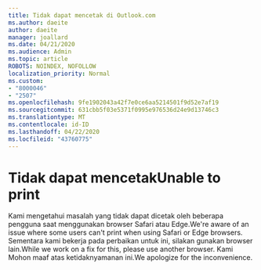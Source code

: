 ```yaml
---
title: Tidak dapat mencetak di Outlook.com
ms.author: daeite
author: daeite
manager: joallard
ms.date: 04/21/2020
ms.audience: Admin
ms.topic: article
ROBOTS: NOINDEX, NOFOLLOW
localization_priority: Normal
ms.custom:
- "8000046"
- "2507"
ms.openlocfilehash: 9fe1902043a42f7e0ce6aa5214501f9d52e7af19
ms.sourcegitcommit: 631cbb5f03e5371f0995e976536d24e9d13746c3
ms.translationtype: MT
ms.contentlocale: id-ID
ms.lasthandoff: 04/22/2020
ms.locfileid: "43760775"
---
```

# <a name="unable-to-print"></a><span data-ttu-id="63e75-102">Tidak dapat mencetak</span><span class="sxs-lookup"><span data-stu-id="63e75-102">Unable to print</span></span>

<span data-ttu-id="63e75-103">Kami mengetahui masalah yang tidak dapat dicetak oleh beberapa pengguna saat menggunakan browser Safari atau Edge.</span><span class="sxs-lookup"><span data-stu-id="63e75-103">We're aware of an issue where some users can't print when using Safari or Edge browsers.</span></span> <span data-ttu-id="63e75-104">Sementara kami bekerja pada perbaikan untuk ini, silakan gunakan browser lain.</span><span class="sxs-lookup"><span data-stu-id="63e75-104">While we work on a fix for this, please use another browser.</span></span> <span data-ttu-id="63e75-105">Kami Mohon maaf atas ketidaknyamanan ini.</span><span class="sxs-lookup"><span data-stu-id="63e75-105">We apologize for the inconvenience.</span></span>